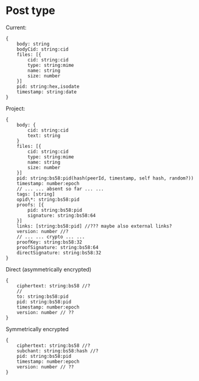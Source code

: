 # Post type
Current:

    {
        body: string
        bodyCid: string:cid
        files: [{
            cid: string:cid
            type: string:mime
            name: string
            size: number
        }]
        pid: string:hex,isodate
        timestamp: string:date
    }

Project:

    {
        body: {
            cid: string:cid
            text: string
        }
        files: [{
            cid: string:cid
            type: string:mime
            name: string
            size: number 
        }]
        pid: string:bs58:pid(hash(peerId, timestamp, self hash, random?))
        timestamp: number:epoch
        // ... ... absent so far ... ...
        tags: [string]
        opid\*: string:bs58:pid
        proofs: [{
            pid: string:bs58:pid
            signature: string:bs58:64
        }]
        links: [string:bs58:pid] //??? maybe also external links?
        version: number //?
        // ... ... crypto ... ...
        proofKey: string:bs58:32
        proofSignature: string:bs58:64
        directSignature: string:bs58:32
    }
    
Direct (asymmetrically encrypted)

    {
        ciphertext: string:bs58 //?
        // 
        to: string:bs58:pid
        pid: string:bs58:pid
        timestamp: number:epoch
        version: number // ??
    }

Symmetrically encrypted

    {
        ciphertext: string:bs58 //?
        subchant: string:bs58:hash //?
        pid: string:bs58:pid
        timestamp: number:epoch
        version: number // ??
    }
